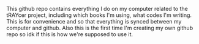 This github repo contains everything I do on my computer related to the tRAYcer project, including which books I'm using, what codes I'm writing. This is for convenience and so that everything is synced between my computer and github. Also this is the first time I'm creating my own github repo so idk if this is how we're supposed to use it.
